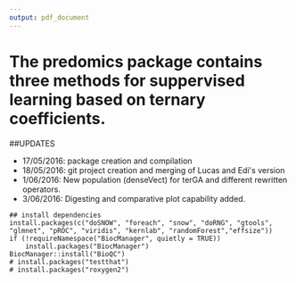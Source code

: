 ```yaml
---
output: pdf_document
---
```


The **predomics** package contains three methods for suppervised learning based on ternary coefficients.
============================================================

##UPDATES
* 17/05/2016: package creation and compilation
* 18/05/2016: git project creation and merging of Lucas and Edi's version
* 1/06/2016: New population (denseVect) for terGA and different rewritten operators.
* 3/06/2016: Digesting and comparative plot capability added.

```{r}
## install dependencies
install.packages(c("doSNOW", "foreach", "snow", "doRNG", "gtools", "glmnet", "pROC", "viridis", "kernlab", "randomForest","effsize"))
if (!requireNamespace("BiocManager", quietly = TRUE))
    install.packages("BiocManager")
BiocManager::install("BioQC")
# install.packages("testthat")
# install.packages("roxygen2")
```

